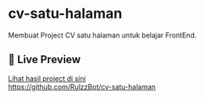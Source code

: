 # cv-satu-halaman

Membuat Project CV satu halaman untuk belajar FrontEnd.

## 🔗 Live Preview
[Lihat hasil project di sini](https://rulzzbot.github.io/cv-satu-halaman/)\
https://github.com/RulzzBot/cv-satu-halaman
